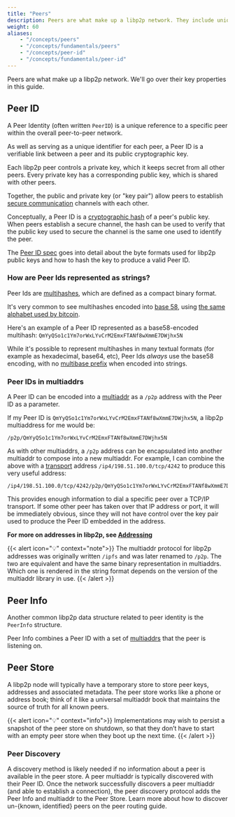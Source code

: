 ```yaml
---
title: "Peers"
description: Peers are what make up a libp2p network. They include unique identifiers and storage methods to facilitate peer-to-peer connections in libp2p.
weight: 60
aliases:
    - "/concepts/peers"
    - "/concepts/fundamentals/peers"
    - "/concepts/peer-id"
    - "/concepts/fundamentals/peer-id"
---
```


Peers are what make up a libp2p network. We'll go over their key
properties in this guide.

## Peer ID

A Peer Identity (often written `PeerID`) is a unique reference to a specific
peer within the overall peer-to-peer network.

As well as serving as a unique identifier for each peer, a Peer ID is
a verifiable link between a peer and its public cryptographic key.

Each libp2p peer controls a private key, which it keeps secret from all other
peers. Every private key has a corresponding public key, which is shared with
other peers.

Together, the public and private key (or "key pair") allow peers to establish
[secure communication](/concepts/secure-comm/overview.md) channels with each other.

Conceptually, a Peer ID is a [cryptographic hash][wiki_hash_function] of a peer's
public key. When peers establish a secure channel, the hash can be used to
verify that the public key used to secure the channel is the same one used
to identify the peer.

The [Peer ID spec][spec_peerid] goes into detail about the byte formats used
for libp2p public keys and how to hash the key to produce a valid Peer ID.

### How are Peer Ids represented as strings?

Peer Ids are [multihashes][definition_multihash], which are defined as a
compact binary format.

It's very common to see multihashes encoded into
[base 58][wiki_base58], using
[the same alphabet used by bitcoin](https://en.bitcoinwiki.org/wiki/Base58#Alphabet_Base58).

Here's an example of a Peer ID represented as a base58-encoded multihash:
`QmYyQSo1c1Ym7orWxLYvCrM2EmxFTANf8wXmmE7DWjhx5N`

While it's possible to represent multihashes in many textual formats
(for example as hexadecimal, base64, etc), Peer Ids *always* use the base58
encoding, with no [multibase prefix](https://github.com/multiformats/multibase)
when encoded into strings.

### Peer IDs in multiaddrs

A Peer ID can be encoded into a [multiaddr][definition_multiaddr] as a `/p2p`
address with the Peer ID as a parameter.

If my Peer ID is `QmYyQSo1c1Ym7orWxLYvCrM2EmxFTANf8wXmmE7DWjhx5N`, a
libp2p multiaddress for me would be:

```shell
/p2p/QmYyQSo1c1Ym7orWxLYvCrM2EmxFTANf8wXmmE7DWjhx5N
```

As with other multiaddrs, a `/p2p` address can be encapsulated into
another multiaddr to compose into a new multiaddr. For example, I can combine
the above with a [transport](/concepts/transports/overview.md) address
`/ip4/198.51.100.0/tcp/4242` to produce this very useful address:

```shell
/ip4/198.51.100.0/tcp/4242/p2p/QmYyQSo1c1Ym7orWxLYvCrM2EmxFTANf8wXmmE7DWjhx5N
```

This provides enough information to dial a specific peer over a TCP/IP
transport. If some other peer has taken over that IP address or port, it will be
immediately obvious, since they will not have control over the key pair used to
produce the Peer ID embedded in the address.

**For more on addresses in libp2p, see [Addressing](/concepts/fundamentals/addressing.md)**

{{< alert icon="💡" context="note">}}
The multiaddr protocol for libp2p addresses was originally written `/ipfs` and was later renamed to `/p2p`.
The two are equivalent and have the same binary representation in multiaddrs.
Which one is rendered in the string format depends on the version of the multiaddr library in use.
{{< /alert >}}

## Peer Info

Another common libp2p data structure related to peer identity is the `PeerInfo`
structure.

Peer Info combines a Peer ID with a set of [multiaddrs][definition_multiaddr]
that the peer is listening on.

## Peer Store

A libp2p node will typically have a temporary store to store peer keys,
addresses and associated metadata. The peer store works like a phone or address
book; think of it like a universal multiaddr book that maintains the source of truth
for all known peers.

{{< alert icon="💡" context="info">}}
Implementations may wish to persist a snapshot of the peer store on shutdown, so that
they don’t have to start with an empty peer store when they boot up the next time.
{{< /alert >}}

### Peer Discovery

A discovery method is likely needed if no information about a peer is available in the
peer store. A peer multiaddr is typically discovered with their Peer ID. Once the network
successfully discovers a peer multiaddr (and able to establish a connection), the peer discovery
protocol adds the Peer Info and multiaddr to the Peer Store. Learn more about how to discover
un-{known, identified} peers on the peer routing guide.

<!-- to add when peer routing guide is up -->

[wiki_hash_function]: https://en.wikipedia.org/wiki/Cryptographic_hash_function
[wiki_base58]: https://en.wikipedia.org/wiki/Base58

[definition_multiaddr]: /concepts/appendix/glossary.md#multiaddr
[definition_multihash]: /concepts/appendix/glossary.md#multihash

[spec_peerid]: https://github.com/libp2p/specs/blob/master/peer-ids/peer-ids.md
[identity]: https://github.com/libp2p/specs/blob/master/identify/README.md#identifypush
